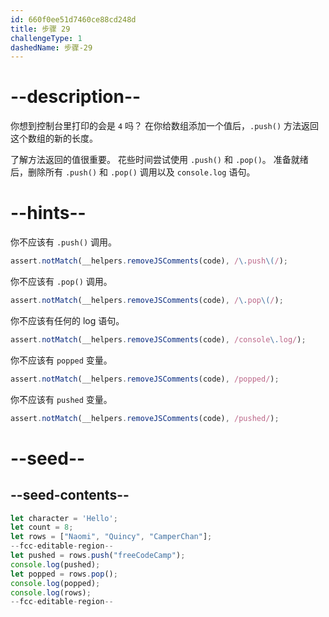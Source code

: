```yaml
---
id: 660f0ee51d7460ce88cd248d
title: 步骤 29
challengeType: 1
dashedName: 步骤-29
---
```


# --description--

你想到控制台里打印的会是 `4` 吗？ 在你给数组添加一个值后，`.push()` 方法返回这个数组的新的长度。

了解方法返回的值很重要。 花些时间尝试使用 `.push()` 和 `.pop()`。 准备就绪后，删除所有 `.push()` 和 `.pop()` 调用以及 `console.log` 语句。

# --hints--

你不应该有 `.push()` 调用。

```js
assert.notMatch(__helpers.removeJSComments(code), /\.push\(/);
```

你不应该有 `.pop()` 调用。

```js
assert.notMatch(__helpers.removeJSComments(code), /\.pop\(/);
```

你不应该有任何的 log 语句。

```js
assert.notMatch(__helpers.removeJSComments(code), /console\.log/);
```

你不应该有 `popped` 变量。

```js
assert.notMatch(__helpers.removeJSComments(code), /popped/);
```

你不应该有 `pushed` 变量。

```js
assert.notMatch(__helpers.removeJSComments(code), /pushed/);
```

# --seed--

## --seed-contents--

```js
let character = 'Hello';
let count = 8;
let rows = ["Naomi", "Quincy", "CamperChan"];
--fcc-editable-region--
let pushed = rows.push("freeCodeCamp");
console.log(pushed);
let popped = rows.pop();
console.log(popped);
console.log(rows);
--fcc-editable-region--
```
